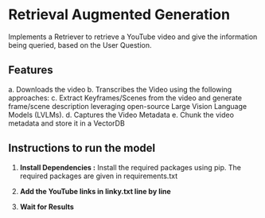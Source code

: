 # Retrieval Augmented Generation
Implements a Retriever to retrieve a YouTube video and give the information being queried, based on the User Question.

## Features
a. Downloads the video
b. Transcribes the Video using the following approaches:
c. Extract Keyframes/Scenes from the video and generate frame/scene description leveraging open-source Large Vision Language Models (LVLMs).
d. Captures the Video Metadata
e. Chunk the video metadata and store it in a VectorDB

## Instructions to run the model

1. **Install Dependencies :** Install the required packages using pip. The required packages are given in requirements.txt

2. **Add the YouTube links in linky.txt line by line**

3. **Wait for Results**
